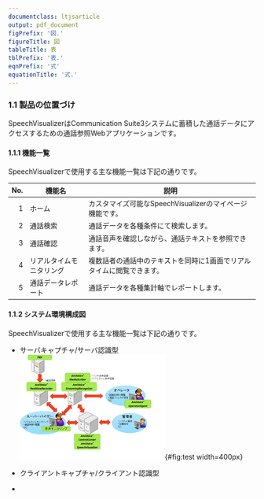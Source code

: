 ```yaml
---
documentclass: ltjsarticle
output: pdf_document
figPrefix: '図.'
figureTitle: 図
tableTitle: 表
tblPrefix: '表.'
eqnPrefix: '式'
equationTitle: '式.'
---
```


### 1.1 製品の位置づけ
SpeechVisualizerはCommunication Suite3システムに蓄積した通話データにアクセスするための通話参照Webアプリケーションです。  

#### 1.1.1 機能一覧
SpeechVisualizerで使用する主な機能一覧は下記の通りです。  

| No. | 機能名 | 説明
|-:|---|------|
| 1 | ホーム | カスタマイズ可能なSpeechVisualizerのマイページ機能です。 |
| 2 | 通話検索 | 通話データを各種条件にて検索します。 |
| 3 | 通話確認 | 通話音声を確認しながら、通話テキストを参照できます。 |
| 4 | リアルタイムモニタリング | 複数話者の通話中のテキストを同時に1画面でリアルタイムに閲覧できます。 |
| 5 | 通話データレポート | 通話データを各種集計軸でレポートします。 |

#### 1.1.2 システム環境構成図
SpeechVisualizerで使用する主な機能一覧は下記の通りです。  

- サーバキャプチャ/サーバ認識型  
![test](\SpeechVisualizer\images\1-1_serverrecognition.png){#fig:test width=400px}  


- クライアントキャプチャ/クライアント認識型  
-
